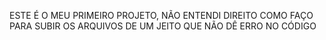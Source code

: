 ESTE É O MEU PRIMEIRO PROJETO, NÃO ENTENDI DIREITO COMO FAÇO PARA SUBIR OS ARQUIVOS DE UM JEITO QUE NÃO DÊ ERRO NO CÓDIGO
